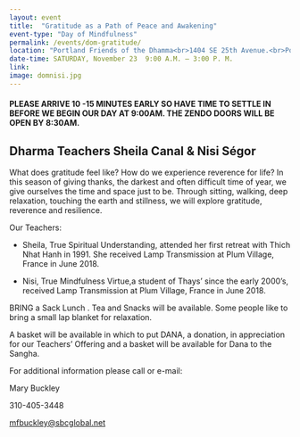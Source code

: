 ```yaml
---
layout: event
title:  "Gratitude as a Path of Peace and Awakening"
event-type: "Day of Mindfulness"
permalink: /events/dom-gratitude/
location: "Portland Friends of the Dhamma<br>1404 SE 25th Avenue.<br>Portland , OR"
date-time: SATURDAY, November 23  9:00 A.M. – 3:00 P. M.
link: 
image: domnisi.jpg
---
```


#### PLEASE ARRIVE 10 -15 MINUTES EARLY SO HAVE TIME TO SETTLE IN BEFORE WE BEGIN OUR DAY AT 9:00AM. THE ZENDO DOORS WILL BE OPEN BY 8:30AM.


## Dharma Teachers Sheila Canal & Nisi Ségor   


What does gratitude feel like?  How do we experience reverence for life?  In this season of giving thanks, the darkest and often difficult time of year, we give ourselves the time and space just to be. Through sitting, walking, deep relaxation, touching the earth and stillness, we will explore gratitude, reverence and resilience.


Our Teachers:

* Sheila, True Spiritual Understanding, attended her first retreat with Thich Nhat Hanh in 1991. She received Lamp Transmission at Plum Village, France in June 2018.

* Nisi, True Mindfulness Virtue,a student of Thays’ since the early 2000’s, received Lamp Transmission at Plum Village, France in June 2018.

BRING a Sack Lunch . Tea and Snacks will be available.  Some people like to bring a small lap blanket for relaxation. 

 

A basket will be available in which to put DANA, a donation, in appreciation for our Teachers’ Offering and a basket will be available for Dana to the Sangha.

 

For additional information please call or e-mail:

Mary Buckley

310-405-3448

mfbuckley@sbcglobal.net

